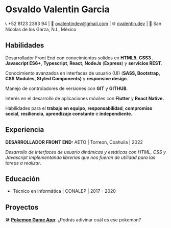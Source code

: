 # Osvaldo Valentin Garcia

📞 +52 8123 2363 94 | 📧 ovalentindev@gmail.com | 🌐 [ovalentin.dev](https://ovalentin.dev) | 📌 San Nicolas de los Garza, N.L, México

## Habilidades

Desarrollador Front End con conocimientos solidos en **HTML5**, **CSS3** , **Javascript ES6+**,  **Typescript**, **React**, **NodeJs** (**Express**) y **servicios REST**.

Conocimiento avanzados en interfaces de usuario (UI) (**SASS, Bootstrap, CSS Modules, Styled Components)** y **responsive design**.

Manejo de controladores de versiones con **GIT** y **GITHUB**.

Interés  en el desarrollo de aplicaciones móviles con **Flutter** y **React Native.**

Habilidades para el **trabajo en equipo**, **responsabilidad**, **compromiso social**, **resiliencia**, **aprendizaje constante** e **independiente.**

## Experiencia

**DESARROLLADOR FRONT END:** AETO | Torreon, Coahuila | 2022

*Desarrollo de interfaces de usuario dinámicas y estáticas con HTML, CSS y Javascript  Implementando librerias que nos fueran de utilidad para las tareas a realizar*.

## Educación

- Técnico en informática | CONALEP | 2017 - 2020

## Proyectos

🛠 **[Pokemon Game App](https://valentin-pokemon-app.netlify.app/)**: ¿Podrás adivinar cuál es ese pokemon?
